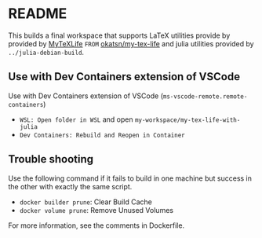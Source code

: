 # README
This builds a final workspace that supports LaTeX utilities provide by provided by [MyTeXLife](https://github.com/okatsn/MyTeXLife) `FROM` [okatsn/my-tex-life](https://hub.docker.com/repository/docker/okatsn/my-tex-life/general) and julia utilities provided by `../julia-debian-build`.

## Use with Dev Containers extension of VSCode

Use with Dev Containers extension of VSCode (`ms-vscode-remote.remote-containers`)
- `WSL: Open folder in WSL` and open `my-workspace/my-tex-life-with-julia`
- `Dev Containers: Rebuild and Reopen in Container`

## Trouble shooting

Use the following command if it fails to build in one machine but success in the other with exactly the same script.
- `docker builder prune`:  Clear Build Cache
- `docker volume prune`: Remove Unused Volumes

For more information, see the comments in Dockerfile.